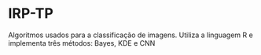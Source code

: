 # IRP-TP
Algoritmos usados para a classificação de imagens. Utiliza a linguagem R e implementa três métodos: Bayes, KDE e CNN
